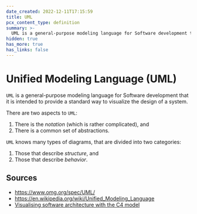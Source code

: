```yaml
---
date_created: 2022-12-11T17:15:59
title: UML
pcx_content_type: definition
summary: >-
  UML is a general-purpose modeling language for Software development that it is intended to provide a standard way to visualize the design of a system.
hidden: true
has_more: true
has_links: false
---
```


# Unified Modeling Language (UML)

`UML` is a general-purpose modeling language for Software development that it is intended to provide a standard way to visualize the design of a system.

There are two aspects to `UML`:

1. There is the _notation_ (which is rather complicated), and
2. There is a common set of abstractions.

`UML` knows many types of diagrams, that are divided into two categories:

1. Those that describe _structure_, and
2. Those that describe _behavior_.

## Sources

- https://www.omg.org/spec/UML/
- https://en.wikipedia.org/wiki/Unified_Modeling_Language
- [Visualising software architecture with the C4 model](https://www.youtube.com/watch?v=x2-rSnhpw0g)
